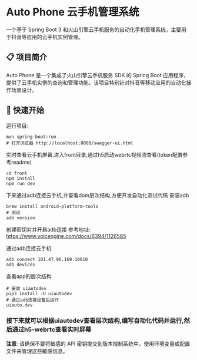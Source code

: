 # Auto Phone 云手机管理系统

一个基于 Spring Boot 3 和火山引擎云手机服务的自动化手机管理系统，主要用于抖音等应用的云手机实例管理。

## 📋 项目简介

Auto Phone 是一个集成了火山引擎云手机服务 SDK 的 Spring Boot 应用程序，提供了云手机实例的查询和管理功能。该项目特别针对抖音等移动应用的自动化操作场景设计。

## 🚀 快速开始

运行项目:
```
mvn spring-boot:run
# 打开浏览器 http://localhost:8080/swagger-ui.html
```

实时查看云手机屏幕,进入front目录,通过h5启动webrtc视频流查看(token配置参考readme)
```
cd front
npm install
npm run dev
```

下来通过adb连接云手机,并查看dom层次结构,方便开发自动化测试代码
安装adb
```
brew install android-platform-tools
# 测试
adb version
```

创建密钥对并开启adb连接
参考地址: https://www.volcengine.com/docs/6394/1126585

通过adb连接云手机
```
adb connect 101.47.96.169:10010
adb devices
```

查看app的层次结构
```
# 安装 uiautodev
pip3 install -U uiautodev
# 通过adb连接设备后运行
uiauto.dev
```

### 接下来就可以根据uiautodev查看层次结构,编写自动化代码并运行,然后通过h5-webrtc查看实时屏幕

**注意**: 请确保不要将敏感的 API 密钥提交到版本控制系统中。使用环境变量或配置文件来管理这些敏感信息。